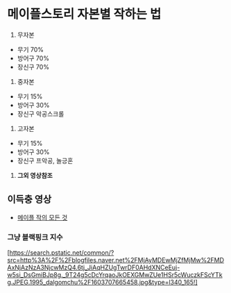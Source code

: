 # 메이플스토리 자본별 작하는 법
1. 무자본
 - 무기 70%
 - 방어구 70%
 - 장신구 70%
1. 중자본
 - 무기 15%
 - 방어구 30%
 - 장신구 악공스크롤
1. 고자본
 - 무기 15%
 - 방어구 30%
 - 장신구 프악공, 놀긍혼
1. **그외 영상참조**
## 이득충 영상
 - [메이플 작의 모든 것](https://www.youtube.com/watch?v=nprW-Oy54ew&t=736s)
### 그냥 블랙핑크 지수
 [https://search.pstatic.net/common/?src=http%3A%2F%2Fblogfiles.naver.net%2FMjAyMDEwMjZfMjMw%2FMDAxNjAzNzA3NjcwMzQ4.6tj_JiAqHZUgTwrDF0AHdXNCeEuj-w5si_DsGmiBJp8g._9T24g5cDcYrqaoJkOEXGMwZUe1HSr5cWuczkFScYTkg.JPEG.1995_dalgomchu%2F1603707665458.jpg&type=l340_165!]